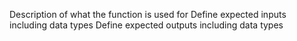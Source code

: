Description of what the function is used for
Define expected inputs including data types
Define expected outputs including data types
